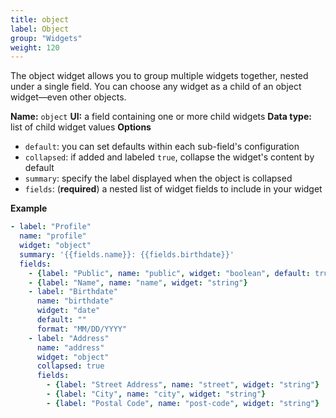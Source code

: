 ```yaml
---
title: object
label: Object
group: "Widgets"
weight: 120
---
```


The object widget allows you to group multiple widgets together, nested under a single field. You can choose any widget as a child of an object widget—even other objects.

**Name:** `object`
**UI:** a field containing one or more child widgets
**Data type:** list of child widget values
**Options**

- `default`: you can set defaults within each sub-field's configuration
- `collapsed`: if added and labeled `true`, collapse the widget's content by default
- `summary`: specify the label displayed when the object is collapsed
- `fields`: (**required**) a nested list of widget fields to include in your widget

**Example**

```yaml
- label: "Profile"
  name: "profile"
  widget: "object"
  summary: '{{fields.name}}: {{fields.birthdate}}'
  fields:
    - {label: "Public", name: "public", widget: "boolean", default: true}
    - {label: "Name", name: "name", widget: "string"}
    - label: "Birthdate"
      name: "birthdate"
      widget: "date"
      default: ""
      format: "MM/DD/YYYY"
    - label: "Address"
      name: "address"
      widget: "object"
      collapsed: true
      fields: 
        - {label: "Street Address", name: "street", widget: "string"}
        - {label: "City", name: "city", widget: "string"}
        - {label: "Postal Code", name: "post-code", widget: "string"}
```

